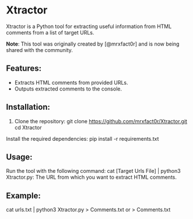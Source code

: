 # Xtractor

Xtractor is a Python tool for extracting useful information from HTML comments from a list of target URLs.

**Note**: This tool was originally created by [@mrxfact0r] and is now being shared with the community.

## Features:
- Extracts HTML comments from provided URLs.
- Outputs extracted comments to the console.

## Installation:

1. Clone the repository:
   git clone https://github.com/mrxfact0r/Xtractor.git
   cd Xtractor

Install the required dependencies:
pip install -r requirements.txt

## Usage:
Run the tool with the following command:
cat [Target Urls File] | python3 Xtractor.py: The URL from which you want to extract HTML comments.

## Example:
cat urls.txt | python3 Xtractor.py > Comments.txt or > Comments.txt

